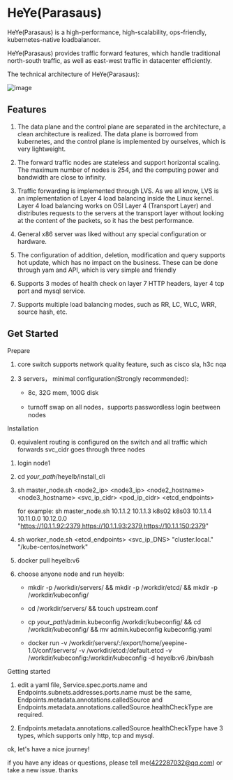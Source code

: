 # HeYe(Parasaus)

HeYe(Parasaus) is a high-performance, high-scalability, ops-friendly, kubernetes-native loadbalancer.

HeYe(Parasaus) provides traffic forward features, which handle traditional north-south traffic, as well as east-west traffic in datacenter efficiently.

The technical architecture of HeYe(Parasaus):

![image](https://user-images.githubusercontent.com/104561610/167753755-4b40ea7d-1c8f-4d2d-b2ec-bb1436025e93.png)

Features
------------------------
1. The data plane and the control plane are separated in the architecture, a clean architecture is realized. The data plane is borrowed from kubernetes, and the control plane is implemented by ourselves, which is very lightweight.

2. The forward traffic nodes are stateless and support horizontal scaling. The maximum number of nodes is 254, and the computing power and bandwidth are close to infinity.

3. Traffic forwarding is implemented through LVS. As we all know, LVS is an implementation of Layer 4 load balancing inside the Linux kernel. Layer 4 load balancing works on OSI Layer 4 (Transport Layer) and distributes requests to the servers at the transport layer without looking at the content of the packets, so it has the best performance.

4. General x86 server was liked without any special configuration or hardware.

5. The configuration of addition, deletion, modification and query supports hot update, which has no impact on the business. These can be done through yam and API, which is very simple and friendly

6. Supports 3 modes of health check on layer 7 HTTP headers, layer 4 tcp port and mysql service.

7. Supports multiple load balancing modes, such as RR, LC, WLC, WRR, source hash, etc.

Get Started
----------------------------
Prepare

  1. core switch supports network quality feature, such as cisco sla, h3c nqa

  2. 3 servers， minimal configuration(Strongly recommended): 

     * 8c, 32G mem, 100G disk

     * turnoff swap on all nodes，supports passwordless login beetween nodes

Installation

  0. equivalent routing is configured on the switch and all traffic which forwards svc_cidr goes through three nodes

  1. login node1
 
  2. cd *your_path*/heyelb/install_cli

  3. sh master_node.sh <node2_ip> <node3_ip> <node2_hostname> <node3_hostname> <vip> <svc_ip_cidr> <pod_ip_cidr> <etcd_endpoints>
  
     for example: sh master_node.sh 10.1.1.2 10.1.1.3 k8s02 k8s03 10.1.1.4 10.11.0.0 10.12.0.0   "https://10.1.1.92:2379,https://10.1.1.93:2379,https://10.1.1.150:2379"
  
  4. sh worker_node.sh <vip> <etcd_endpoints> <svc_ip_DNS>  "cluster.local." "/kube-centos/network"
  
  5. docker pull heyelb:v6
  
  6. choose anyone node and run heyelb:
  
     * mkdir -p /workdir/servers/ && mkdir -p /workdir/etcd/ && mkdir -p /workdir/kubeconfig/ 
  
     * cd /workdir/servers/ && touch upstream.conf 
  
     * cp *your_path*/admin.kubeconfig /workdir/kubeconfig/ && cd /workdir/kubeconfig/ && mv admin.kubeconfig kubeconfig.yaml
  
     * docker run -v /workdir/servers/:/export/home/yeepine-1.0/conf/servers/ -v /workdir/etcd:/default.etcd -v /workdir/kubeconfig:/workdir/kubeconfig -d heyelb:v6 /bin/bash

Getting started

  1. edit a yaml file, Service.spec.ports.name and Endpoints.subnets.addresses.ports.name must be the same, Endpoints.metadata.annotations.calledSource and Endpoints.metadata.annotations.calledSource.healthCheckType are required. 
  
  2. Endpoints.metadata.annotations.calledSource.healthCheckType have 3 types, which supports only http, tcp and mysql.

ok, let's have a nice journey!
  
if you have any ideas or questions, please tell me(422287032@qq.com) or take a new issue. thanks
